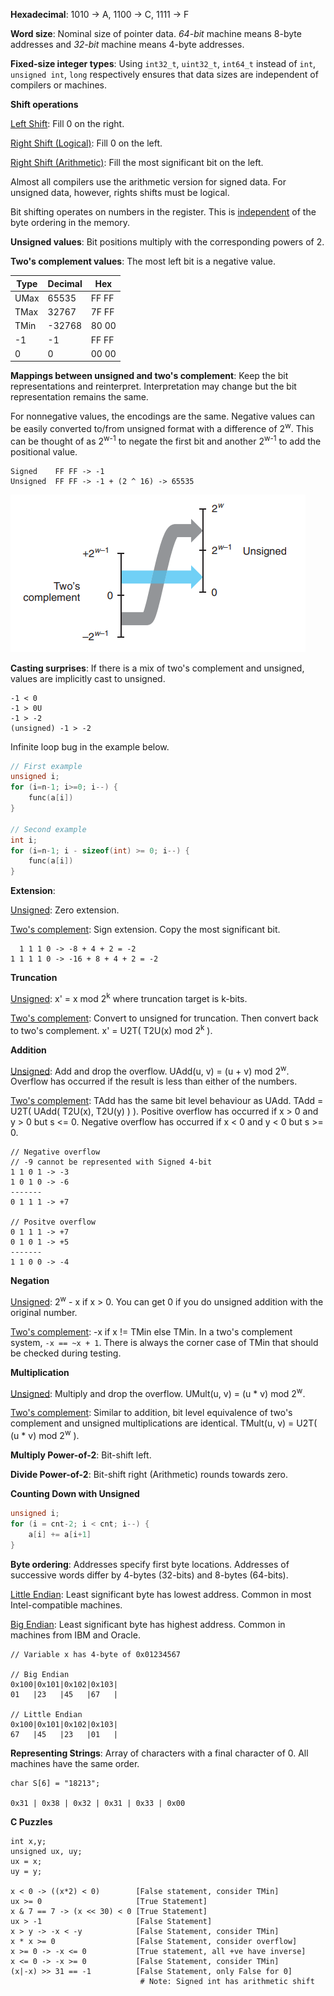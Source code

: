 **Hexadecimal**: 1010 -> A, 1100 -> C, 1111 -> F

**Word size**: Nominal size of pointer data. _64-bit_ machine means 8-byte addresses and _32-bit_ machine means 4-byte addresses.

**Fixed-size integer types**: Using `int32_t`, `uint32_t`, `int64_t` instead of `int`, `unsigned int`, `long` respectively ensures that data sizes are independent of compilers or machines.

**Shift operations**

<ins>Left Shift</ins>: Fill 0 on the right.

<ins>Right Shift (Logical)</ins>: Fill 0 on the left.

<ins>Right Shift (Arithmetic)</ins>: Fill the most significant bit on the left.

Almost all compilers use the arithmetic version for signed data. For unsigned data, however, rights shifts must be logical.

Bit shifting operates on numbers in the register. This is <ins>independent</ins> of the byte ordering in the memory.

**Unsigned values**: Bit positions multiply with the corresponding powers of 2.

**Two's complement values**: The most left bit is a negative value.

Type | Decimal | Hex
------ | ------- | ------ 
UMax | 65535 | FF FF
TMax | 32767 | 7F FF
TMin | -32768 | 80 00
-1 | -1 | FF FF
0 | 0 | 00 00

**Mappings between unsigned and two's complement**: Keep the bit representations and reinterpret. Interpretation may change but the bit representation remains the same.

For nonnegative values, the encodings are the same. Negative values can be easily converted to/from unsigned format with a difference of 2<sup>w</sup>. This can be thought of as 2<sup>w-1</sup> to negate the first bit and another 2<sup>w-1</sup> to add the positional value.

```
Signed    FF FF -> -1
Unsigned  FF FF -> -1 + (2 ^ 16) -> 65535
```

![](images/Pasted%20image%2020220429152114.png)

**Casting surprises**: If there is a mix of two's complement and unsigned, values are implicitly cast to unsigned.

```
-1 < 0
-1 > 0U
-1 > -2 
(unsigned) -1 > -2
```

Infinite loop bug in the example below.

```c
// First example
unsigned i;
for (i=n-1; i>=0; i--) {
	func(a[i])
}

// Second example
int i;
for (i=n-1; i - sizeof(int) >= 0; i--) {
	func(a[i])
}
```

**Extension**:

<ins>Unsigned</ins>: Zero extension.

<ins>Two's complement</ins>: Sign extension. Copy the most significant bit.

```
  1 1 1 0 -> -8 + 4 + 2 = -2
1 1 1 1 0 -> -16 + 8 + 4 + 2 = -2
```

**Truncation**

<ins>Unsigned</ins>: x' = x mod 2<sup>k</sup> where truncation target is k-bits.

<ins>Two's complement</ins>: Convert to unsigned for truncation. Then convert back to two's complement. x' = U2T( T2U(x) mod 2<sup>k</sup> ). 

**Addition**

<ins>Unsigned</ins>: Add and drop the overflow. UAdd(u, v) = (u + v) mod 2<sup>w</sup>. Overflow has occurred if the result is less than either of the numbers. 

<ins>Two's complement</ins>: TAdd has the same bit level behaviour as UAdd. TAdd = U2T( UAdd( T2U(x), T2U(y) ) ). Positive overflow has occurred if x > 0 and y > 0 but s <= 0. Negative overflow has occurred if x < 0 and y < 0 but s >= 0.

```
// Negative overflow
// -9 cannot be represented with Signed 4-bit
1 1 0 1 -> -3
1 0 1 0 -> -6
-------
0 1 1 1 -> +7

// Positve overflow
0 1 1 1 -> +7
0 1 0 1 -> +5
-------
1 1 0 0 -> -4
```

**Negation**

<ins>Unsigned</ins>: 2<sup>w</sup> - x if x > 0. You can get 0 if you do unsigned addition with the original number.

<ins>Two's complement</ins>: -x if x != TMin else TMin. In a two's complement system,  `-x == ~x + 1`. There is always the corner case of TMin that should be checked during testing.

**Multiplication**

<ins>Unsigned</ins>: Multiply and drop the overflow. UMult(u, v) = (u \* v) mod 2<sup>w</sup>.

<ins>Two's complement</ins>: Similar to addition, bit level equivalence of two's complement and unsigned multiplications are identical. TMult(u, v) = U2T( (u \* v) mod 2<sup>w</sup> ).

**Multiply Power-of-2**: Bit-shift left.

**Divide Power-of-2**: Bit-shift right (Arithmetic) rounds towards zero.

**Counting Down with Unsigned**

```c
unsigned i;
for (i = cnt-2; i < cnt; i--) {
	a[i] += a[i+1]
}
```

**Byte ordering**: Addresses specify first byte locations. Addresses of successive words differ by 4-bytes (32-bits) and 8-bytes (64-bits).

<ins>Little Endian</ins>: Least significant byte has lowest address. Common in most Intel-compatible machines.

<ins>Big Endian</ins>: Least significant byte has highest address. Common in machines from IBM and Oracle.

```
// Variable x has 4-byte of 0x01234567

// Big Endian
0x100|0x101|0x102|0x103|
01   |23   |45   |67   |

// Little Endian
0x100|0x101|0x102|0x103|
67   |45   |23   |01   |
```

**Representing Strings**: Array of characters with a final character of 0. All machines have the same order.

```
char S[6] = "18213";

0x31 | 0x38 | 0x32 | 0x31 | 0x33 | 0x00
```

**C Puzzles**

```
int x,y;
unsigned ux, uy;
ux = x;
uy = y;

x < 0 -> ((x*2) < 0)        [False statement, consider TMin]
ux >= 0                     [True Statement]
x & 7 == 7 -> (x << 30) < 0 [True Statement]
ux > -1                     [False Statement]
x > y -> -x < -y            [False Statement, consider TMin]
x * x >= 0                  [False Statement, consider overflow]
x >= 0 -> -x <= 0           [True statement, all +ve have inverse]
x <= 0 -> -x >= 0           [False Statement, consider TMin]
(x|-x) >> 31 == -1          [False Statement, only False for 0]
                             # Note: Signed int has arithmetic shift
```